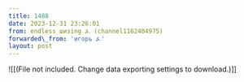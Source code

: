 ```yaml
---
title: 1488
date: 2023-12-31 23:26:01
from: endless шизing ⍼ (channel1162404975)
forwarded\_from: 'игорь ⍼'
layout: post
---
```


![[(File not included. Change data exporting settings to download.)]]


